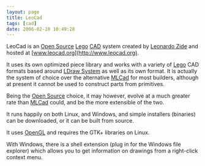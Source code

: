 ```yaml
---
layout: page
title: LeoCad
tags: [cad]
date: 2006-02-10 10:49:28
---
```

LeoCad is an [Open Source](/wiki/open_source.html "Products and packages which are generally free.") [Lego](/wiki/lego.html "The best known construction toy") [CAD](/wiki/cad.html "Computer Aided Design") system created by [Leonardo Zide](/wiki/leonardo_zide.html "Leonardo Zide") and hosted at [www.leocad.org](http://www.leocad.org).

It uses its own optimized piece library and works with a variety of [Lego](/wiki/lego.html "The best known construction toy") CAD formats based around [LDraw System](/wiki/ldraw_system.html "The primary system for CAD representation of Lego parts") as well as its own format. It is actually the system of choice over the alternative [MLCad](/wiki/mlcad.html "MLCad") for most builders, although at present it cannot be used to construct parts from primitives.

Being the [Open Source](/wiki/open_source.html "Products and packages which are generally free.") choice, it may however, evolve at a much greater rate than [MLCad](/wiki/mlcad.html "MLCad") could, and be the more extensible of the two.

It runs happily on both Linux, and Windows, and simple installers (binaries) can be downloaded, or it can be built from source.

It uses [OpenGL](/wiki/opengl.html "The Open Graphics Library") and requires the GTK+ libraries on Linux.

With Windows, there is a shell extension (plug in for the Windows file explorer) which allows you to get information on drawings from a right-click context menu.
